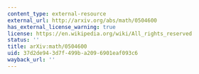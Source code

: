 ```yaml
---
content_type: external-resource
external_url: http://arxiv.org/abs/math/0504600
has_external_license_warning: true
license: https://en.wikipedia.org/wiki/All_rights_reserved
status: ''
title: arXiv:math/0504600
uid: 37d2de94-3d7f-499b-a209-6901eaf093c6
wayback_url: ''
---
```

